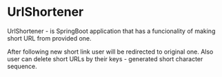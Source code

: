 # UrlShortener

UrlShortener - is SpringBoot application that has a funcionality of making short URL from provided one.

After following new short link user will be redirected to original one.
Also user can delete short URLs by their keys - generated short character sequence.
